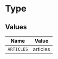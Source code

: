# Type


## Values

| Name       | Value      |
| ---------- | ---------- |
| `ARTICLES` | articles   |